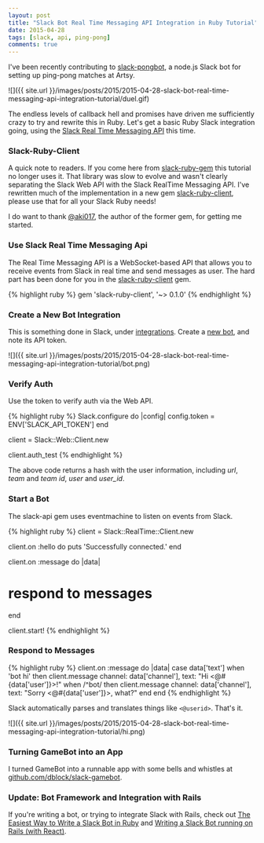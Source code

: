 ```yaml
---
layout: post
title: "Slack Bot Real Time Messaging API Integration in Ruby Tutorial"
date: 2015-04-28
tags: [slack, api, ping-pong]
comments: true
---
```

I've been recently contributing to [slack-pongbot](https://github.com/andrewvy/slack-pongbot), a node.js Slack bot for setting up ping-pong matches at Artsy.

![]({{ site.url }}/images/posts/2015/2015-04-28-slack-bot-real-time-messaging-api-integration-tutorial/duel.gif)

The endless levels of callback hell and promises have driven me sufficiently crazy to try and rewrite this in Ruby. Let's get a basic Ruby Slack integration going, using the [Slack Real Time Messaging API](https://api.slack.com/rtm) this time.

### Slack-Ruby-Client

A quick note to readers. If you come here from [slack-ruby-gem](https://github.com/aki017/slack-ruby-gem) this tutorial no longer uses it. That library was slow to evolve and wasn't clearly separating the Slack Web API with the Slack RealTime Messaging API. I've rewritten much of the implementation in a new gem [slack-ruby-client](https://github.com/dblock/slack-ruby-client), please use that for all your Slack Ruby needs!

I do want to thank [@aki017](https://github.com/aki017), the author of the former gem, for getting me started.

### Use Slack Real Time Messaging Api

The Real Time Messaging API is a WebSocket-based API that allows you to receive events from Slack in real time and send messages as user. The hard part has been done for you in the [slack-ruby-client](https://github.com/aki017/slack-ruby-client) gem.

{% highlight ruby %}
gem 'slack-ruby-client', '~> 0.1.0'
{% endhighlight %}

### Create a New Bot Integration

This is something done in Slack, under [integrations](https://slack.com/services). Create a [new bot](https://slack.com/services/new/bot), and note its API token.

![]({{ site.url }}/images/posts/2015/2015-04-28-slack-bot-real-time-messaging-api-integration-tutorial/bot.png)

### Verify Auth

Use the token to verify auth via the Web API.

{% highlight ruby %}
Slack.configure do |config|
  config.token = ENV['SLACK_API_TOKEN']
end

client = Slack::Web::Client.new

client.auth_test
{% endhighlight %}

The above code returns a hash with the user information, including _url_, _team_ and _team id_, _user_ and _user_id_.

### Start a Bot

The slack-api gem uses eventmachine to listen on events from Slack.

{% highlight ruby %}
client = Slack::RealTime::Client.new

client.on :hello do
  puts 'Successfully connected.'
end

client.on :message do |data|
  # respond to messages
end

client.start!
{% endhighlight %}

### Respond to Messages

{% highlight ruby %}
client.on :message do |data|
  case data['text']
  when 'bot hi' then
    client.message channel: data['channel'], text: "Hi <@#{data['user']}>!"
  when /^bot/ then
    client.message channel: data['channel'], text: "Sorry <@#{data['user']}>, what?"
  end
end
{% endhighlight %}

Slack automatically parses and translates things like `<@userid>`. That's it.

![]({{ site.url }}/images/posts/2015/2015-04-28-slack-bot-real-time-messaging-api-integration-tutorial/hi.png)

### Turning GameBot into an App

I turned GameBot into a runnable app with some bells and whistles at [github.com/dblock/slack-gamebot](https://github.com/dblock/slack-gamebot).

### Update: Bot Framework and Integration with Rails

If you're writing a bot, or trying to integrate Slack with Rails, check out [The Easiest Way to Write a Slack Bot in Ruby](/2015/07/18/the-easiest-way-to-write-a-slack-bot-in-ruby.html) and [Writing a Slack Bot running on Rails (with React)](/2015/11/28/writing-a-slack-bot-running-on-rails-with-react.html).

